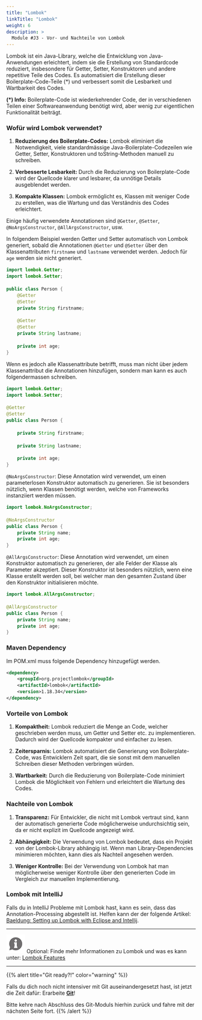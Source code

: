 ```yaml
---
title: "Lombok"
linkTitle: "Lombok"
weight: 6
description: >
  Module #J3 - Vor- und Nachteile von Lombok
---
```


Lombok ist ein Java-Library, welche die Entwicklung von Java-Anwendungen erleichtert, indem sie die Erstellung von Standardcode reduziert, insbesondere für Getter, Setter, Konstruktoren und andere repetitive Teile des Codes.
Es automatisiert die Erstellung dieser Boilerplate-Code-Teile (\*) und verbessert somit die Lesbarkeit und Wartbarkeit des Codes.

**(\*) Info:**
Boilerplate-Code ist wiederkehrender Code, der in verschiedenen Teilen einer Softwareanwendung benötigt wird, aber wenig zur eigentlichen Funktionalität beiträgt.

### Wofür wird Lombok verwendet?

1. **Reduzierung des Boilerplate-Codes:**
   Lombok eliminiert die Notwendigkeit, viele standardmässige Java-Boilerplate-Codezeilen wie Getter, Setter, Konstruktoren und toString-Methoden manuell zu schreiben.

2. **Verbesserte Lesbarkeit:**
   Durch die Reduzierung von Boilerplate-Code wird der Quellcode klarer und lesbarer, da unnötige Details ausgeblendet werden.

3. **Kompakte Klassen:**
   Lombok ermöglicht es, Klassen mit weniger Code zu erstellen, was die Wartung und das Verständnis des Codes erleichtert.

Einige häufig verwendete Annotationen sind `@Getter`, `@Setter`, `@NoArgsConstructor`, `@AllArgsConstructor`, usw.

In folgendem Beispiel werden Getter und Setter automatisch von Lombok generiert, sobald die Annotationen `@Getter` und `@Setter` über den Klassenattributen `firstname` und `lastname` verwendet werden. Jedoch für `age` werden sie nicht generiert.

```java
import lombok.Getter;
import lombok.Setter;

public class Person {
    @Getter
    @Setter
    private String firstname;

    @Getter
    @Setter
    private String lastname;

    private int age;
}
```

Wenn es jedoch alle Klassenattribute betrifft, muss man nicht über jedem Klassenattribut die Annotationen hinzufügen, sondern man kann es auch folgendermassen schreiben.

```java
import lombok.Getter;
import lombok.Setter;

@Getter
@Setter
public class Person {

    private String firstname;

    private String lastname;

    private int age;
}
```

`@NoArgsConstructor`: Diese Annotation wird verwendet, um einen parameterlosen Konstruktor automatisch zu generieren. Sie ist besonders nützlich, wenn Klassen benötigt werden, welche von Frameworks instanziiert werden müssen.

```java
import lombok.NoArgsConstructor;

@NoArgsConstructor
public class Person {
    private String name;
    private int age;
}
```

`@AllArgsConstructor`: Diese Annotation wird verwendet, um einen Konstruktor automatisch zu generieren, der alle Felder der Klasse als Parameter akzeptiert. Dieser Konstruktor ist besonders nützlich, wenn eine Klasse erstellt werden soll, bei welcher man den gesamten Zustand über den Konstruktor initialisieren möchte.

```java
import lombok.AllArgsConstructor;

@AllArgsConstructor
public class Person {
    private String name;
    private int age;
}
```

### Maven Dependency

Im POM.xml muss folgende Dependency hinzugefügt werden.

```xml
<dependency>
    <groupId>org.projectlombok</groupId>
    <artifactId>lombok</artifactId>
    <version>1.18.34</version>
</dependency>
```

### Vorteile von Lombok

1. **Kompaktheit:**
   Lombok reduziert die Menge an Code, welcher geschrieben werden muss, um Getter und Setter etc. zu implementieren. Dadurch wird der Quellcode kompakter und einfacher zu lesen.

2. **Zeitersparnis:**
   Lombok automatisiert die Generierung von Boilerplate-Code, was Entwicklern Zeit spart, die sie sonst mit dem manuellen Schreiben dieser Methoden verbringen würden.

3. **Wartbarkeit:**
   Durch die Reduzierung von Boilerplate-Code minimiert Lombok die Möglichkeit von Fehlern und erleichtert die Wartung des Codes.

### Nachteile von Lombok

1. **Transparenz:**
   Für Entwickler, die nicht mit Lombok vertraut sind, kann der automatisch generierte Code möglicherweise undurchsichtig sein, da er nicht explizit im Quellcode angezeigt wird.

2. **Abhängigkeit:**
   Die Verwendung von Lombok bedeutet, dass ein Projekt von der Lombok-Library abhängig ist. Wenn man Library-Dependencies minimieren möchten, kann dies als Nachteil angesehen werden.

3. **Weniger Kontrolle:**
   Bei der Verwendung von Lombok hat man möglicherweise weniger Kontrolle über den generierten Code im Vergleich zur manuellen Implementierung.

### Lombok mit IntelliJ

Falls du in IntelliJ Probleme mit Lombok hast, kann es sein, dass das Annotation-Processing abgestellt ist. Helfen kann der der folgende Artikel: [Baeldung: Setting up Lombok with Eclipse and Intellij](https://www.baeldung.com/lombok-ide).

---

![hint1](/images/hint.png) Optional: Finde mehr Informationen zu Lombok und was es kann unter: [Lombok Features](https://projectlombok.org/features/)

---

{{% alert title="Git ready?!" color="warning" %}}

Falls du dich noch nicht intensiver mit Git auseinandergesetzt hast, ist jetzt die Zeit dafür: Erarbeite [**Git**](../../04_git)!

Bitte kehre nach Abschluss des Git-Moduls hierhin zurück und fahre mit der nächsten Seite fort.
{{% /alert %}}
